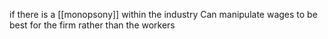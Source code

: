 if there is a [[monopsony]] within the industry 
	Can manipulate wages to be best for the firm rather than the workers
	